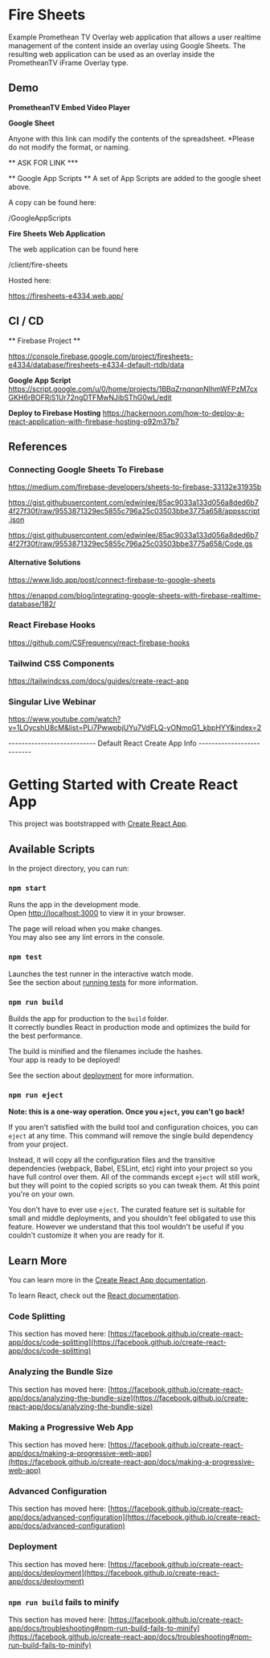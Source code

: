 
# Fire Sheets
Example Promethean TV Overlay web application that allows a user realtime management of the content inside an overlay using Google Sheets.  The resulting web application can be used as an overlay inside the PrometheanTV iFrame Overlay type.

## Demo

**PrometheanTV Embed Video Player**

**Google Sheet**

Anyone with this link can modify the contents of the spreadsheet.  *Please do not modify the format, or naming.

** ASK FOR LINK ***

** Google App Scripts **
A set of App Scripts are added to the google sheet above.

A copy can be found here:

/GoogleAppScripts

**Fire Sheets Web Application**

The web application can be found here

/client/fire-sheets

Hosted here:

https://firesheets-e4334.web.app/

## CI / CD
** Firebase Project **

https://console.firebase.google.com/project/firesheets-e4334/database/firesheets-e4334-default-rtdb/data

**Google App Script**
https://script.google.com/u/0/home/projects/1BBqZrnqnqnNlhmWFPzM7cxGKH6rBOFRjS1Ur72ngDTFMwNJibSThG0wL/edit

**Deploy to Firebase Hosting**
https://hackernoon.com/how-to-deploy-a-react-application-with-firebase-hosting-p92m37b7

## References

### Connecting Google Sheets To Firebase

https://medium.com/firebase-developers/sheets-to-firebase-33132e31935b

https://gist.githubusercontent.com/edwinlee/85ac9033a133d056a8ded6b74f27f30f/raw/9553871329ec5855c796a25c03503bbe3775a658/appsscript.json

https://gist.githubusercontent.com/edwinlee/85ac9033a133d056a8ded6b74f27f30f/raw/9553871329ec5855c796a25c03503bbe3775a658/Code.gs

#### Alternative Solutions

https://www.lido.app/post/connect-firebase-to-google-sheets

https://enappd.com/blog/integrating-google-sheets-with-firebase-realtime-database/182/

### React Firebase Hooks

https://github.com/CSFrequency/react-firebase-hooks

### Tailwind CSS Components
https://tailwindcss.com/docs/guides/create-react-app

### Singular Live Webinar
https://www.youtube.com/watch?v=1LOycshU8cM&list=PLi7PwwpbjUYu7VdFLQ-yONmoG1_kbpHYY&index=2



--------------------------- Default React Create App Info --------------------------
# Getting Started with Create React App

This project was bootstrapped with [Create React App](https://github.com/facebook/create-react-app).

## Available Scripts

In the project directory, you can run:

### `npm start`

Runs the app in the development mode.\
Open [http://localhost:3000](http://localhost:3000) to view it in your browser.

The page will reload when you make changes.\
You may also see any lint errors in the console.

### `npm test`

Launches the test runner in the interactive watch mode.\
See the section about [running tests](https://facebook.github.io/create-react-app/docs/running-tests) for more information.

### `npm run build`

Builds the app for production to the `build` folder.\
It correctly bundles React in production mode and optimizes the build for the best performance.

The build is minified and the filenames include the hashes.\
Your app is ready to be deployed!

See the section about [deployment](https://facebook.github.io/create-react-app/docs/deployment) for more information.

### `npm run eject`

**Note: this is a one-way operation. Once you `eject`, you can't go back!**

If you aren't satisfied with the build tool and configuration choices, you can `eject` at any time. This command will remove the single build dependency from your project.

Instead, it will copy all the configuration files and the transitive dependencies (webpack, Babel, ESLint, etc) right into your project so you have full control over them. All of the commands except `eject` will still work, but they will point to the copied scripts so you can tweak them. At this point you're on your own.

You don't have to ever use `eject`. The curated feature set is suitable for small and middle deployments, and you shouldn't feel obligated to use this feature. However we understand that this tool wouldn't be useful if you couldn't customize it when you are ready for it.

## Learn More

You can learn more in the [Create React App documentation](https://facebook.github.io/create-react-app/docs/getting-started).

To learn React, check out the [React documentation](https://reactjs.org/).

### Code Splitting

This section has moved here: [https://facebook.github.io/create-react-app/docs/code-splitting](https://facebook.github.io/create-react-app/docs/code-splitting)

### Analyzing the Bundle Size

This section has moved here: [https://facebook.github.io/create-react-app/docs/analyzing-the-bundle-size](https://facebook.github.io/create-react-app/docs/analyzing-the-bundle-size)

### Making a Progressive Web App

This section has moved here: [https://facebook.github.io/create-react-app/docs/making-a-progressive-web-app](https://facebook.github.io/create-react-app/docs/making-a-progressive-web-app)

### Advanced Configuration

This section has moved here: [https://facebook.github.io/create-react-app/docs/advanced-configuration](https://facebook.github.io/create-react-app/docs/advanced-configuration)

### Deployment

This section has moved here: [https://facebook.github.io/create-react-app/docs/deployment](https://facebook.github.io/create-react-app/docs/deployment)

### `npm run build` fails to minify

This section has moved here: [https://facebook.github.io/create-react-app/docs/troubleshooting#npm-run-build-fails-to-minify](https://facebook.github.io/create-react-app/docs/troubleshooting#npm-run-build-fails-to-minify)
